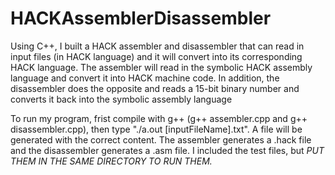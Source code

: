# HACKAssemblerDisassembler

Using C++, I built a HACK assembler and disassembler that can read in input files (in HACK language) and it will convert into its corresponding HACK language. The assembler will read in the symbolic HACK assembly language and convert it into HACK machine code. In addition, the disassembler does the opposite and reads a 15-bit binary number and converts it back into the symbolic assembly language


To run my program, frist compile with g++ (g++ assembler.cpp and g++ disassembler.cpp), then type "./a.out [inputFileName].txt". A file will be generated with the correct content. The assembler generates a .hack file and the disassembler generates a .asm file. I included the test files, but *PUT THEM IN THE SAME DIRECTORY TO RUN THEM.*
